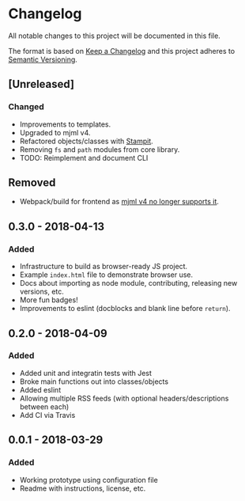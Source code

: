 # Changelog
All notable changes to this project will be documented in this file.

The format is based on [Keep a Changelog](http://keepachangelog.com/en/1.0.0/)
and this project adheres to [Semantic Versioning](http://semver.org/spec/v2.0.0.html).

## [Unreleased]

### Changed
- Improvements to templates.
- Upgraded to mjml v4.
- Refactored objects/classes with [Stampit](https://github.com/stampit-org/stampit).
- Removing `fs` and `path` modules from core library.
- TODO: Reimplement and document CLI

## Removed
- Webpack/build for frontend as [mjml v4 no longer supports it](https://github.com/mjmlio/mjml/issues/438#issuecomment-302712905).

## 0.3.0 - 2018-04-13

### Added
- Infrastructure to build as browser-ready JS project.
- Example `index.html` file to demonstrate browser use.
- Docs about importing as node module, contributing, releasing new versions, etc.
- More fun badges!
- Improvements to eslint (docblocks and blank line before `return`).

## 0.2.0 - 2018-04-09

### Added
- Added unit and integratin tests with Jest
- Broke main functions out into classes/objects
- Added eslint
- Allowing multiple RSS feeds (with optional headers/descriptions between each)
- Add CI via Travis

## 0.0.1 - 2018-03-29

### Added
- Working prototype using configuration file
- Readme with instructions, license, etc.
